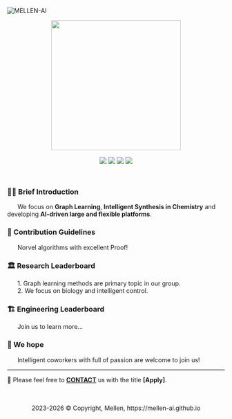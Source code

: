 <p align="left" width=60> <img src="https://komarev.com/ghpvc/?username=MELLEN-AI&label=Profile%20views&color=0e75b6&style=flat" alt="MELLEN-AI" /> </p>

<!-- <h1 align="center"><b>MELLEN-AI</b>: From a Brick to a Bridge 💎</h1> -->
<!-- ![AIae2bcbc466236ba76ad1c05daab3d250](https://user-images.githubusercontent.com/62579469/229276570-0f855a63-1498-4f37-93c8-83ae5478c1ce.jpg)-->

<p align="center">
<img align="center" width=300 src="https://user-images.githubusercontent.com/62579469/229277165-f46e241b-d2bf-4390-b55b-b0a79a94fcde.png" />
</p>

<p align="center">
<img align="center" src="https://img.shields.io/badge/ComputerScience-40%25-blue" />
<img align="center" src="https://img.shields.io/badge/Chemistry-20%25-green" />
<img align="center" src="https://img.shields.io/badge/Bioinformatics-20%25-red" />
<img align="center" src="https://img.shields.io/badge/Engineering-20%25-purple" />
</p>
<!--
<p align="center">
<img align="center" src="https://img.shields.io/badge/Python-3.7-skyblue.svg" />
<img align="center" src="https://img.shields.io/badge/Django-3.1.1-green.svg" />
<img align="center" src="https://img.shields.io/badge/Vue.js-3.1.0-deepgreen.svg" />
<img align="center" src="https://img.shields.io/badge/npm-all-red.svg" />
<img align="center" src="https://img.shields.io/badge/Webpack-5.71.0-blue.svg" />
<img align="center" src="https://img.shields.io/badge/NginX-1.23.3-gray.svg" />
</p>
-->

<br>

### 🙋‍♀️ Brief Introduction
   &nbsp;&nbsp;&nbsp;&nbsp;&nbsp;&nbsp;We focus on **Graph Learning**, **Intelligent Synthesis in Chemistry** and developing **AI-driven large and flexible platforms**.

   
### 🌈 Contribution Guidelines
   &nbsp;&nbsp;&nbsp;&nbsp;&nbsp;&nbsp;Norvel algorithms with excellent Proof!


### 🏛 Research Leaderboard
   &nbsp;&nbsp;&nbsp;&nbsp;&nbsp;&nbsp;1. Graph learning methods are primary topic in our group.<br>
   &nbsp;&nbsp;&nbsp;&nbsp;&nbsp;&nbsp;2. We focus on biology and intelligent control.<br>
   

### 🏗 Engineering Leaderboard
   &nbsp;&nbsp;&nbsp;&nbsp;&nbsp;&nbsp;Join us to learn more...
   
 
### 🧙 We hope
   &nbsp;&nbsp;&nbsp;&nbsp;&nbsp;&nbsp;Intelligent coworkers with full of passion are welcome to join us! 

----

📮 Please feel free to [**CONTACT**](yingmingpu@gmail.com) us with the title **[Apply]**.
<br><br><br>

<p align="center">
2023-2026 &copy; Copyright, Mellen, https://mellen-ai.github.io
</p>

<!--
**Here are some ideas to get you started:**
🙋‍♀️ A short introduction - what is your organization all about?
🌈 Contribution guidelines - how can the community get involved?
👩‍💻 Useful resources - where can the community find your docs? Is there anything else the community should know?
🍿 Fun facts - what does your team eat for breakfast?
🧙 Remember, you can do mighty things with the power of [Markdown](https://docs.github.com/github/writing-on-github/getting-started-with-writing-and-formatting-on-github/basic-writing-and-formatting-syntax)
-->
